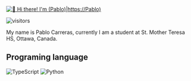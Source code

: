 [<img src="https://raw.githubusercontent.com/Raymo111/Raymo111/master/intro.gif" alt="👋 Hi there! I'm (Pablo)|https://Pablo)" title="👋 Hi there! I'm (Pablo)|https://raymond.li)"/>](https://raymond.li/)

![visitors](https://vbr.nathanchung.dev/badge?page_id=Raymo111.Raymo111&color=00cf00)

My name is Pablo Carreras, currently I am a student at St. Mother Teresa HS, Ottawa, Canada.

## Programing language 
![TypeScript](https://img.shields.io/badge/typescript-%23007ACC.svg?style=for-the-badge&logo=typescript&logoColor=white)
![Python](https://img.shields.io/badge/python-3670A0?style=for-the-badge&logo=python&logoColor=ffdd54)
